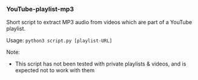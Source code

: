 ### YouTube-playlist-mp3

Short script to extract MP3 audio from videos which are part of a YouTube playlist.

Usage:
`python3 script.py [playlist-URL]`

Note:
- This script has not been tested with private playlists & videos, and is expected not to work with them